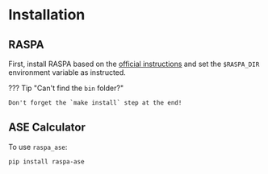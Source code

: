 # Installation

## RASPA

First, install RASPA based on the [official instructions](https://iraspa.org/raspa/) and set the `$RASPA_DIR` environment variable as instructed.

??? Tip "Can't find the `bin` folder?"

    Don't forget the `make install` step at the end!

## ASE Calculator

To use `raspa_ase`:

```bash
pip install raspa-ase
```
